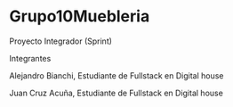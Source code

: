 # Grupo10Muebleria
Proyecto Integrador (Sprint)

Integrantes




Alejandro Bianchi, Estudiante de Fullstack en Digital house

Juan Cruz Acuña, Estudiante de Fullstack en Digital house
